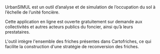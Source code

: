 UrbanSIMUL est un outil d’analyse et de simulation de l’occupation du sol à l’échelle de l’unité foncière.

Cette application en ligne est ouverte gratuitement sur demande aux collectivités et autres acteurs publics du foncier, ainsi qu’à leurs prestataires.

L'outil intègre l'ensemble des friches présentes dans Cartofriches, ce qui facilite la construction d'une stratégie de reconversion des friches.